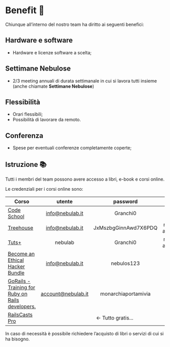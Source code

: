 # Benefit 🌴 

Chiunque all’interno del nostro team ha diritto ai seguenti benefici:

## Hardware e software

* Hardware e licenze software a scelta;

## Settimane Nebulose

* 2/3 meeting annuali di durata settimanale in cui si lavora tutti insieme (anche chiamate 
  **Settimane Nebulose**)
  
## Flessibilità

* Orari flessibili;
* Possibilità di lavorare da remoto.

## Conferenza

* Spese per eventuali conferenze completamente coperte;

## Istruzione 📚 

Tutti i membri del team possono avere accesso a libri, e-book e corsi online.

Le credenziali per i corsi online sono:

<table>
  <thead>
    <tr>
      <th>Corso</th>
      <th style="text-align:center">utente</th>
      <th style="text-align:center">password</th>
      <th style="text-align:center">status</th>
    </tr>
  </thead>
  <tbody>
    <tr>
      <td><a href="https://www.codeschool.com">Code School</a></td>
      <td style="text-align:center"><a href="mailto:info@nebulab.it">info@nebulab.it</a></td>
      <td style="text-align:center">Granchi0</td>
      <td style="text-align:center">attivo</td>
    </tr>
    <tr>
      <td><a href="http://teamtreehouse.com">Treehouse</a></td>
      <td style="text-align:center"><a href="mailto:info@nebulab.it">info@nebulab.it</a></td>
      <td style="text-align:center">JxMszbgGinnAwd7X6PDQ</td>
      <td style="text-align:center">richiedere attivazione</td>
    </tr>
    <tr>
      <td><a href="http://tutsplus.com">Tuts+</a></td>
      <td style="text-align:center">nebulab</td>
      <td style="text-align:center">Granchi0</td>
      <td style="text-align:center">richiedere attivazione</td>
    </tr>
    <tr>
      <td><a href="https://stackskills.com">Become an Ethical Hacker Bundle</a></td>
      <td style="text-align:center"><a href="mailto:info@nebulab.it">info@nebulab.it</a></td>
      <td style="text-align:center">nebulos123</td>
      <td style="text-align:center">attivo</td>
    </tr>
    <tr>
      <td><a href="https://gorails.com">GoRails - Training for Ruby on Rails developers.</a></td>
      <td style="text-align:center"><a href="mailto:info@nebulab.it">account@nebulab.it</a></td>
      <td style="text-align:center">monarchiaportamivia</td>
      <td style="text-align:center">attivo</td>
    </tr>
    <tr>
      <td><a href="https://railscasts.com/">RailsCasts Pro</a></td>
      <td colspan="3" style="text-align:center">&larr; Tutto gratis...</td>
    </tr>
  </tbody>
</table>

In caso di necessità è possibile richiedere l’acquisto di libri o servizi di cui si ha bisogno.
